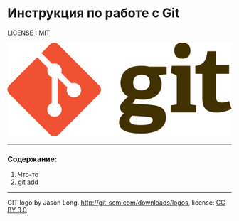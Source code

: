 # Инструкция по работе с Git

LICENSE : [MIT](./license.md)

![git-logo](./assets/git-logo.png)

---

### Содержание:
1. Что-то
2. [git add](./add.md)

----

GIT logo by Jason Long. http://git-scm.com/downloads/logos,
license: [CC BY 3.0](https://creativecommons.org/licenses/by/3.0/)